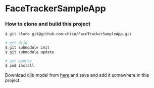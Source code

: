 # FaceTrackerSampleApp


### How to clone and build this project
```bash
$ git clone git@github.com:chicn/FaceTrackerSampleApp.git

# get dlib
$ git submodule init
$ git submodule update

# get opencv
$ pod install
```

Download dlib model from [here](https://github.com/davisking/dlib-models/blob/master/shape_predictor_68_face_landmarks.dat.bz2) and save and add it somewhere in this project.
